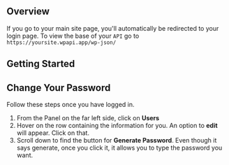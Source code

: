 ## Overview

If you go to your main site page, you'll automatically be redirected to your login page. To view the base of your `API` go to `https://yoursite.wpapi.app/wp-json/`

## Getting Started

## Change Your Password

Follow these steps once you have logged in.

1.  From the Panel on the far left side, click on **Users**
2.  Hover on the row containing the information for you. An option to **edit** will appear. Click on that.
3.  Scroll down to find the button for **Generate Password**. Even though it says generate, once you click it, it allows you to type the password you want.
